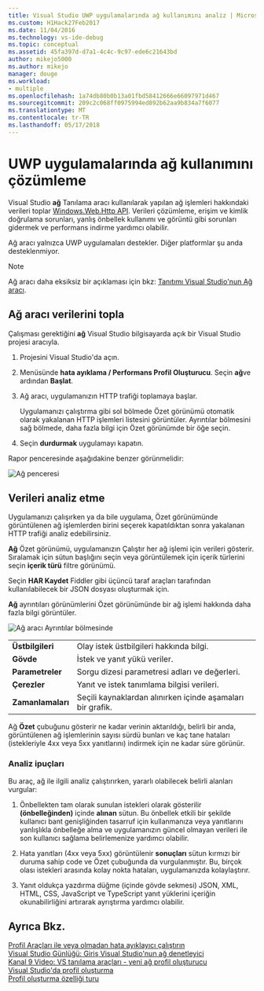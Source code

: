 ```yaml
---
title: Visual Studio UWP uygulamalarında ağ kullanımını analiz | Microsoft Docs
ms.custom: H1Hack27Feb2017
ms.date: 11/04/2016
ms.technology: vs-ide-debug
ms.topic: conceptual
ms.assetid: 45fa397d-d7a1-4c4c-9c97-ede6c21643bd
author: mikejo5000
ms.author: mikejo
manager: douge
ms.workload:
- multiple
ms.openlocfilehash: 1a74db80b0b13a01fbd58412666e66097971d467
ms.sourcegitcommit: 209c2c068ff0975994ed892b62aa9b834a7f6077
ms.translationtype: MT
ms.contentlocale: tr-TR
ms.lasthandoff: 05/17/2018
---
```

# <a name="analyze-network-usage-in-uwp-apps"></a>UWP uygulamalarında ağ kullanımını çözümleme
Visual Studio **ağ** Tanılama aracı kullanılarak yapılan ağ işlemleri hakkındaki verileri toplar [Windows.Web.Http API](/uwp/api/windows.web.http). Verileri çözümleme, erişim ve kimlik doğrulama sorunları, yanlış önbellek kullanımı ve görüntü gibi sorunları gidermek ve performans indirme yardımcı olabilir.  
  
 Ağ aracı yalnızca UWP uygulamaları destekler. Diğer platformlar şu anda desteklenmiyor.  
  
> [!NOTE]
>  Ağ aracı daha eksiksiz bir açıklaması için bkz: [Tanıtımı Visual Studio'nun Ağ aracı](http://blogs.msdn.com/b/visualstudio/archive/2015/05/04/introducing-visual-studios-network-tool.aspx).  
  
## <a name="collect-network-tool-data"></a>Ağ aracı verilerini topla  
 Çalışması gerektiğini **ağ** Visual Studio bilgisayarda açık bir Visual Studio projesi aracıyla.  
  
1.  Projesini Visual Studio'da açın.  
  
2.  Menüsünde **hata ayıklama / Performans Profil Oluşturucu**. Seçin **ağ**ve ardından **Başlat**.  
  
3.  Ağ aracı, uygulamanızın HTTP trafiği toplamaya başlar.  
  
     Uygulamanızı çalıştırma gibi sol bölmede Özet görünümü otomatik olarak yakalanan HTTP işlemleri listesini görüntüler. Ayrıntılar bölmesini sağ bölmede, daha fazla bilgi için Özet görünümde bir öğe seçin.  
  
4.  Seçin **durdurmak** uygulamayı kapatın.  
  
 Rapor penceresinde aşağıdakine benzer görünmelidir:  
  
 ![Ağ penceresi](../profiling/media/network_fullwindow.png "NETWORK_FullWindow")  
  
## <a name="analyze-data"></a>Verileri analiz etme  
 Uygulamanızı çalışırken ya da bile uygulama, Özet görünümünde görüntülenen ağ işlemlerden birini seçerek kapatıldıktan sonra yakalanan HTTP trafiği analiz edebilirsiniz.  
  
 **Ağ** Özet görünümü, uygulamanızın Çalıştır her ağ işlemi için verileri gösterir. Sıralamak için sütun başlığını seçin veya görüntülemek için içerik türlerini seçin **içerik türü** filtre görünümü.  
  
 Seçin **HAR Kaydet** Fiddler gibi üçüncü taraf araçları tarafından kullanılabilecek bir JSON dosyası oluşturmak için.  
  
 **Ağ** ayrıntıları görünümlerini Özet görünümünde bir ağ işlemi hakkında daha fazla bilgi görüntüler.  
  
 ![Ağ aracı Ayrıntılar bölmesinde](../profiling/media/network_detailsviewpane.png "NETWORK_DetailsViewPane")  
  
|||  
|-|-|  
|**Üstbilgileri**|Olay istek üstbilgileri hakkında bilgi.|  
|**Gövde**|İstek ve yanıt yükü veriler.|  
|**Parametreler**|Sorgu dizesi parametresi adları ve değerleri.|  
|**Çerezler**|Yanıt ve istek tanımlama bilgisi verileri.|  
|**Zamanlamaları**|Seçili kaynaklardan alınırken içinde aşamaları bir grafik.|  
  
 Ağ **Özet** çubuğunu gösterir ne kadar verinin aktarıldığı, belirli bir anda, görüntülenen ağ işlemlerinin sayısı sürdü bunları ve kaç tane hataları (istekleriyle 4xx veya 5xx yanıtlarını) indirmek için ne kadar süre görünür.  
  
### <a name="analysis-tips"></a>Analiz ipuçları  
 Bu araç, ağ ile ilgili analiz çalıştırırken, yararlı olabilecek belirli alanları vurgular:  
  
1.  Önbellekten tam olarak sunulan istekleri olarak gösterilir **(önbelleğinden)** içinde **alınan** sütun. Bu önbellek etkili bir şekilde kullanıcı bant genişliğinden tasarruf için kullanmanıza veya yanıtlarını yanlışlıkla önbelleğe alma ve uygulamanızın güncel olmayan verileri ile son kullanıcı sağlama belirlemenize yardımcı olabilir.  
  
2.  Hata yanıtları (4xx veya 5xx) görüntülenir **sonuçları** sütun kırmızı bir duruma sahip code ve Özet çubuğunda da vurgulanmıştır. Bu, birçok olası istekleri arasında kolay nokta hataları, uygulamanızda kolaylaştırır.  
  
3.  Yanıt oldukça yazdırma düğme (içinde gövde sekmesi) JSON, XML, HTML, CSS, JavaScript ve TypeScript yanıt yüklerini içeriğin okunabilirliğini artırarak ayrıştırma yardımcı olabilir.  
  
## <a name="see-also"></a>Ayrıca Bkz.  
 [Profil Araçları ile veya olmadan hata ayıklayıcı çalıştırın](../profiling/running-profiling-tools-with-or-without-the-debugger.md)  
 [Visual Studio Günlüğü: Giriş Visual Studio'nun ağ denetleyici](http://go.microsoft.com/fwlink/?LinkId=535022)   
 [Kanal 9 Video: VS tanılama araçları - yeni ağ profil oluşturucu](http://channel9.msdn.com/Series/ConnectOn-Demand/206)  
 [Visual Studio'da profil oluşturma](../profiling/index.md)  
 [Profil oluşturma özelliği turu](../profiling/profiling-feature-tour.md)
